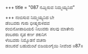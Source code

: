 +++
title = "087 ನಮ್ಬಿಸುವ ನಿಮ್ಮಯ್ಯನಿದ"

+++
ನಂಬಿಸುವ ನಿಮ್ಮಯ್ಯನಿದ ಬೇ  
ಡೆಂಬವರು ಗುರು ಭೀಷ್ಮರುಳಿದವ  
ರಂಬಿನೋಪಾದಿಯಲಿ ನಿಲುವರು ಪಲವು ಮಾತೇನು  
ಶಂಬರರು ನೃಪ ಕರ್ಣ ಶಕುನಿಗ  
ಳೆಂಬವರು ನಿಮ್ಮೊಡನೆ ವಚನಾ  
ಡಂಬರವೆ ಬಹುದುಂಟೆ ಬಿಜಯಂಗೈಯಿ ನೀವೆಂದ    ॥87॥